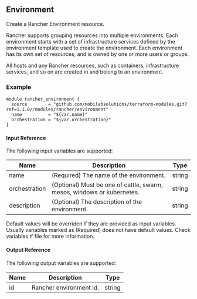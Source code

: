 ## Environment
Create a Rancher Environment resource.

Rancher supports grouping resources into multiple environments. Each environment starts with a set of infrastructure services defined by the environment template used to create the environment. Each environment has its own set of resources, and is owned by one or more users or groups.

All hosts and any Rancher resources, such as containers, infrastructure services, and so on are created in and belong to an environment.

### Example
```hcl
module rancher_environment {
  source        = "github.com/mobilabsolutions/terraform-modules.git?ref=1.1.0//modules/rancher/environment"
  name          = "${var.name}"
  orchestration = "${var.orchestration}"
}
```

#### Input Reference
The following input variables are supported:

Name | Description | Type 
----------------- | --------- | -------- 
name  | (Required) The name of the environment. | string 
orchestration | (Optional) Must be one of cattle, swarm, mesos, windows or kubernetes. | string 
description | (Optional) The description of the environment. | string 

Default values will be overriden if they are provided as input variables. Usually variables marked as (Required) does not have default values. Check variables.tf file for more information.


#### Output Reference
The following output variables are supported:

Name | Description | Type
----------------- | --------- | --------
id  | Rancher environment id. | string
